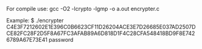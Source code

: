For compile use: gcc -O2 -lcrypto -lgmp -o a.out encrypter.c

Example:
$ ./encrypter C4E3F7212602E1E396C0B6623CF11D26204ACE3E7D26685E037AD2507DCE82FC28F2D5F8A67FC3AFAB89A6D818D1F4C28CFA548418BD9F8E7426789A67E73E41 password